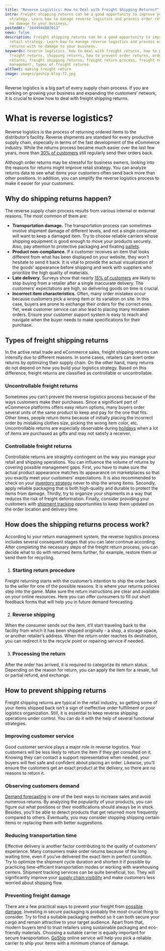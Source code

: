 ```yaml
---
title: "Reverse Logistics: How to Deal with Freight Shipping Returns?"
intro: Freight shipping returns can be a good opportunity to improve your retail
  strategy. Learn how to manage reverse logistics and process order returns with
  no damage to your business.
postedAt: "1644944807013"
news: false
description: Freight shipping returns can be a good opportunity to improve your
  retail strategy. Learn how to manage reverse logistics and process order
  returns with no damage to your business.
keywords: reverse logistics, how to deal with freight returns, how to prevent
  freight returns, shipping returns, how to prevent order returns, order
  returns, freight shipping returns, freight return process, freight return
  management, types of freight returns
altText: making freight return
image: images/goship-blog-72.jpg
---
```

Reverse logistics is a big part of every supply chain process. If you are working on growing your business and expanding the customers’ network, it is crucial to know how to deal with freight shipping returns.

# What is reverse logistics?

Reverse logistics is the process of returning ordered items to the distributor’s facility. Reverse shipments are standard for every productive supply chain, especially in terms of the fast development of the eCommerce industry. While the returns process became much easier over the last few years, more than [30% of customers](https://www.invespcro.com/blog/ecommerce-product-return-rate-statistics/) still regularly send their orders back. 

Although order returns may be stressful for business owners, looking into the reasons for returns might improve retail strategy. You can analyze returns data to see what items your customers often send back more than other positions. In addition, you can simplify the reverse logistics process to make it easier for your customers.

## Why do shipping returns happen?

The reverse supply chain process results from various internal or external reasons. The most common of them are:

* **Transportation damage.** The transportation process can sometimes involve shipment damage of different levels, and not a single consumer will want to keep a damaged item. Try to choose reliable carriers whose shipping equipment is good enough to move your products securely. Also, pay attention to protective packaging and fixating [pallets](https://www.goship.com/posts/package-vs-pallet-shipping).
* **Product non-compliance.** If a customer receives an item that looks different from what has been displayed on your website, they won’t hesitate to send it back. It is vital to provide the actual visualization of the goods’ appearance before shipping and work with suppliers who prioritize the high quality of materials.
* **Late delivery.** Surveys show that nearly [15% of customers](https://www.websitemagazine.com/blog/the-impact-of-late-and-inaccurate-deliveries-on-customer-loyalty) are likely to stop buying from a retailer after a single inaccurate delivery. The customers’ expectations are high, so delivering goods on time is crucial.
* **Incorrect item characteristics.** Often, many order mistakes occur because customers pick a wrong item or its variation on site. In this case, buyers are prone to exchange their orders for the correct ones. Yet, weak customer service can also lead to placing many mistaken orders. Ensure your customer support system is easy to reach and navigate when the buyer needs to make specifications for their purchase.

## Types of freight shipping returns

In the active retail trade and eCommerce sales, freight shipping returns can intensify due to different reasons. In some cases, retailers can avert order returns by optimizing their supply chain. On the other hand, many returns do not depend on how you build your logistics strategy. Based on this difference, freight returns are classified as controllable or uncontrollable.

### Uncontrollable freight returns

Sometimes you can’t prevent the reverse logistics process because of the ways customers make their purchases. Since a significant part of eCommerce platforms offers easy return options, many buyers order several units of the same product to keep and pay for the one that fits. Other times, people return items because of initially placing the incorrect order by mistaking clothes size, picking the wrong item color, etc. Uncontrollable returns are especially observable during [holidays](https://www.goship.com/posts/preparing-your-business-for-the-holiday-season) when a lot of items are purchased as gifts and may not satisfy a receiver.

### Controllable freight returns

Controllable returns are straightly contingent on the way you manage your retail and shipping operations. You can influence the volume of returns by covering possible management gaps. First, you have to make sure the actual product appearance matches its appearance on marketplaces so that you exactly meet your customers’ expectations. It is also recommended to check on your [inventory strategy](https://www.goship.com/posts/attain-better-inventory-accuracy-to-improve-order-fulfillment) never to ship the wrong items. Secondly, apply reliable packaging that is both high-quality and durable to protect the items from damage. Thirdly, try to organize your shipments in a way that reduces the risk of freight deformation. Finally, consider providing your customers with [shipment tracking](https://www.goship.com/posts/3-reasons-shipment-tracking-matters) opportunities to keep them updated on the order location and delivery time.

## How does the shipping returns process work?

According to your return management system, the reverse logistics process includes several consequent stages that you can later continue according. After completing the necessary steps of the freight return process, you can decide what to do with returned items further, for example, restore them or send them for recycling.

1. ### Starting return procedure

Freight returning starts with the customer’s intention to ship the order back to the seller for one of the possible reasons. It is where your returns policies step into the game. Make sure the return instructions are clear and available on your online resources. Here you can offer consumers to fill out short feedback forms that will help you in future demand forecasting.

2. ### Reverse shipping

When the consumer sends out the item, it’ll start traveling back to the facility from which it has been shipped originally - a shop, a storage space, or another retailer’s address. When the return order reaches its destination, you can redirect it to the recycle point or repairing service if needed.

3. ### Processing the return

After the order has arrived, it is required to categorize its return status. Depending on the reason for return, you can apply the item for a resale, full or partial refund, and exchange.

## How to prevent shipping returns

Freight shipping returns are typical in the retail industry, so getting some of your items shipped back isn’t a sign of ineffective order fulfillment or poor logistics organization. Still, it is essential to keep reverse shipping operations under control. You can do it with the help of several functional strategies.

### Improving customer service

Good customer service plays a major role in reverse logistics. Your customers will be less likely to return the item if they get consulted on it. Knowing they can contact a support representative when needed, your buyers will feel safe and confident about placing an order. Likewise, you’ll ensure the customers get an exact product at the delivery, so there are no reasons to return it.

### Observing customers demand

[Demand forecasting](https://www.goship.com/posts/how-to-optimize-order-fulfillment-to-avoid-overstocking-and-understocking) is one of the best ways to increase sales and avoid numerous returns. By analyzing the popularity of your products, you can figure out what positions or their modifications should always be in stock. Besides, you’ll be able to detect products that get returned more frequently compared to others. Eventually, you may consider stopping shipping certain items or replacing them with better suggestions.

### Reducing transportation time

Effective delivery is another factor contributing to the quality of customers' experience. Many consumers make order returns because of the long waiting time, even if you’ve delivered the exact item in perfect condition. Try to optimize the shipment cycle duration and shorten it if possible by practicing time-efficient transportation modes or working with warehousing centers. Shipment tracking services can be quite beneficial, too. They will significantly improve your [supply chain visibility](https://www.goship.com/posts/what-is-supply-chain-visibility-and-why-is-it-important) and make customers less worried about shipping flow.

### Preventing freight damage

There are a few practical ways to prevent your freight from [possible damage](https://www.goship.com/posts/what-does-fob-mean-in-freight-shipping). Investing in secure packaging is probably the most crucial thing to consider. Try to find a suitable packaging method so it can both secure your cargo and remain attractive to your target audience. Apart from that, modern buyers tend to trust retailers using sustainable packaging and eco-friendly materials. Choosing a suitable carrier is equally important for secure transportation. [GoShip](https://www.goship.com/) online service will help you pick a reliable carrier to ship your items with a minimum chance of damage.